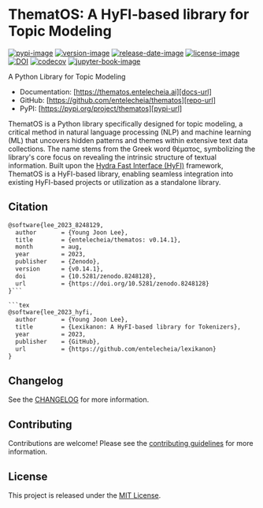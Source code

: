 # ThematOS: A HyFI-based library for Topic Modeling

[![pypi-image]][pypi-url]
[![version-image]][release-url]
[![release-date-image]][release-url]
[![license-image]][license-url]
[![DOI][zenodo-image]][zenodo-url]
[![codecov][codecov-image]][codecov-url]
[![jupyter-book-image]][docs-url]

A Python Library for Topic Modeling

- Documentation: [https://thematos.entelecheia.ai][docs-url]
- GitHub: [https://github.com/entelecheia/thematos][repo-url]
- PyPI: [https://pypi.org/project/thematos][pypi-url]

ThematOS is a Python library specifically designed for topic modeling, a critical method in natural language processing (NLP) and machine learning (ML) that uncovers hidden patterns and themes within extensive text data collections. The name stems from the Greek word θέματος, symbolizing the library's core focus on revealing the intrinsic structure of textual information. Built upon the [Hydra Fast Interface (HyFI)](https://hyfi.entelecheia.ai) framework, ThematOS is a HyFI-based library, enabling seamless integration into existing HyFI-based projects or utilization as a standalone library.

## Citation

```tex
@software{lee_2023_8248129,
  author       = {Young Joon Lee},
  title        = {entelecheia/thematos: v0.14.1},
  month        = aug,
  year         = 2023,
  publisher    = {Zenodo},
  version      = {v0.14.1},
  doi          = {10.5281/zenodo.8248128},
  url          = {https://doi.org/10.5281/zenodo.8248128}
}```

```tex
@software{lee_2023_hyfi,
  author       = {Young Joon Lee},
  title        = {Lexikanon: A HyFI-based library for Tokenizers},
  year         = 2023,
  publisher    = {GitHub},
  url          = {https://github.com/entelecheia/lexikanon}
}
```

## Changelog

See the [CHANGELOG] for more information.

## Contributing

Contributions are welcome! Please see the [contributing guidelines] for more information.

## License

This project is released under the [MIT License][license-url].

<!-- Links: -->

[zenodo-image]: https://zenodo.org/badge/DOI/10.5281/zenodo.8248128.svg
[zenodo-url]: https://doi.org/10.5281/zenodo.8248128
[codecov-image]: https://codecov.io/gh/entelecheia/thematos/branch/main/graph/badge.svg?token=JP5P7C8ZOO
[codecov-url]: https://codecov.io/gh/entelecheia/thematos
[pypi-image]: https://img.shields.io/pypi/v/thematos
[license-image]: https://img.shields.io/github/license/entelecheia/thematos
[license-url]: https://github.com/entelecheia/thematos/blob/main/LICENSE
[version-image]: https://img.shields.io/github/v/release/entelecheia/thematos?sort=semver
[release-date-image]: https://img.shields.io/github/release-date/entelecheia/thematos
[release-url]: https://github.com/entelecheia/thematos/releases
[jupyter-book-image]: https://jupyterbook.org/en/stable/_images/badge.svg
[repo-url]: https://github.com/entelecheia/thematos
[pypi-url]: https://pypi.org/project/thematos
[docs-url]: https://thematos.entelecheia.ai
[changelog]: https://github.com/entelecheia/thematos/blob/main/CHANGELOG.md
[contributing guidelines]: https://github.com/entelecheia/thematos/blob/main/CONTRIBUTING.md

<!-- Links: -->
